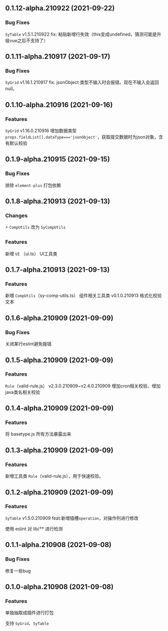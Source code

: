 ## 0.1.12-alpha.210922 (2021-09-22)

### Bug Fixes

`SyTable` v1.5.1.210922    fix: 粘贴新增行失效（this变成undefined，猜测可能是升级vue之后不支持了）

## 0.1.11-alpha.210917 (2021-09-17)

### Bug Fixes

`SyGrid` v1.16.1.210917   fix: jsonObject 类型不输入时会报错。现在不输入会返回 null。

## 0.1.10-alpha.210916 (2021-09-16)

### Features

`SyGrid` v1.16.0.210916   增加数据类型`props.fieldList[].dataType==='jsonObject'`，获取提交数据时为json对象，含有默认校验

## 0.1.9-alpha.210915 (2021-09-15)

### Bug Fixes

排除 `element-plus` 打包依赖

## 0.1.8-alpha.210913 (2021-09-13)

### Changes

⚡ `CompUtils` 改为 `SyCompUtils`

### Features

新增 `UI` （ui.ts） UI工具类

## 0.1.7-alpha.210913 (2021-09-13)

### Features

新增 `CompUtils`（sy-comp-utils.ts） 组件相关工具类
v0.1.0.210913    格式化校验文本

## 0.1.6-alpha.210909 (2021-09-09)

### Bug Fixes

关闭某行eslint避免报错

## 0.1.5-alpha.210909 (2021-09-09)

### Features

`Rule`（valid-rule.js） v2.3.0.210909~v2.4.0.210909    增加cron相关校验、增加java类名相关校验

## 0.1.4-alpha.210909 (2021-09-09)

### Features

将 basetype.js 所有方法暴露出来

## 0.1.3-alpha.210909 (2021-09-09)

### Features

新增工具类 `Rule`（valid-rule.js），用于快速校验。

## 0.1.2-alpha.210909 (2021-09-09)

### Features

`SyTable` v1.5.0.210909    feat:新增插槽`operation`，对操作列进行修改

使用 eslint 对 lib/** 进行检测

## 0.1.1-alpha.210908 (2021-09-08)

### Bug Fixes

修复一些bug

## 0.1.0-alpha.210908 (2021-09-08)

### Features

单独抽取成插件进行打包

支持 `SyGrid`、`SyTable`